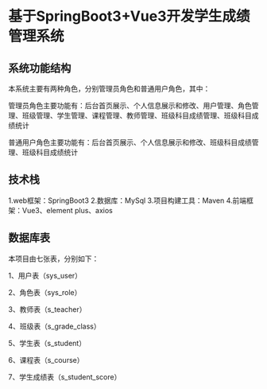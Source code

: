 # 基于SpringBoot3+Vue3开发学生成绩管理系统


## 系统功能结构

本系统主要有两种角色，分别管理员角色和普通用户角色，其中：

管理员角色主要功能有：后台首页展示、个人信息展示和修改、用户管理、角色管理、班级管理、学生管理、课程管理、教师管理、班级科目成绩管理、班级科目成绩统计


普通用户角色主要功能有：后台首页展示、个人信息展示和修改、班级科目成绩管理、班级科目成绩统计

## 技术栈

1.web框架：SpringBoot3
2.数据库：MySql 
3.项目构建工具：Maven
4.前端框架：Vue3、element plus、axios

## 数据库表

本项目由七张表，分别如下：

1、用户表（sys_user）

2、角色表（sys_role）

3、教师表（s_teacher）

4、班级表（s_grade_class）

5、学生表（s_student）

6、课程表（s_course）

7、学生成绩表（s_student_score）






